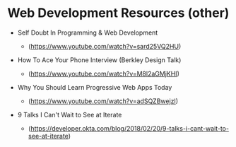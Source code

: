 # Web Development Resources (other)

- Self Doubt In Programming & Web Development
  * (https://www.youtube.com/watch?v=sard25VQ2HU)
  
- How To Ace Your Phone Interview (Berkley Design Talk)
  * (https://www.youtube.com/watch?v=M8l2aGMjKHI)
  
- Why You Should Learn Progressive Web Apps Today
  * (https://www.youtube.com/watch?v=adSQZBwejzI)
  
- 9 Talks I Can't Wait to See at Iterate
  * (https://developer.okta.com/blog/2018/02/20/9-talks-i-cant-wait-to-see-at-iterate)
